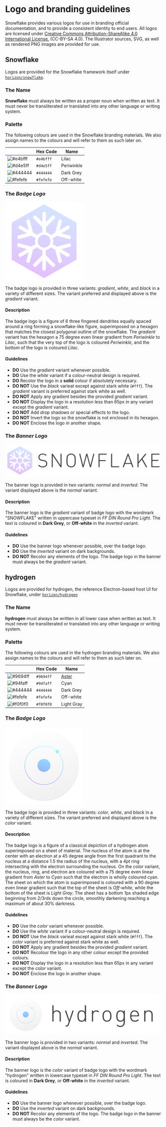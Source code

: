 
# Logo and branding guidelines

Snowflake provides various logos for use in branding official documentation, and to provide a consistent identity to end users. All logos are licensed under [Creative Commons Attribution-ShareAlike 4.0 International License.](http://creativecommons.org/licenses/by-sa/4.0/) (CC-BY-SA 4.0). The Illustrator sources, SVG, as well as rendered PNG images are provided for use. 

## Snowflake
Logos are provided for the Snowflake framework itself under [`horizon/snowflake`](horizon/snowflake).

### The Name
**Snowflake** must always be written as a proper noun when written as text. It must never be transliterated or translated into any other language or writing system.

### Palette
The following colours are used in the Snowflake branding materials. We also assign names to the colours and will refer to them as such later on.

| |Hex Code|Name|
|-|--------|----|
|![#e4bfff](https://dummyimage.com/16x16/e4bfff.gif&text=+)|`#e4bfff`|Lilac|
|![#d4e5ff](https://dummyimage.com/16x16/d4e5ff.gif&text=+)|`#d4e5ff`|Periwinkle|
|![#444444](https://dummyimage.com/16x16/444444.gif&text=+)|`#444444`|Dark Grey|
|![#fefefe](https://dummyimage.com/16x16/fefefe.gif&text=+)|`#fefefe`|Off-white|

### The *Badge Logo*
![badge-snowflake]

The badge logo is provided in three variants: *gradient*, *white*, and *black* in a variety of different sizes. The variant preferred and displayed above is the *gradient* variant.

#### Description
The badge logo is a figure of 6 three fingered dendrites equally spaced around a ring forming a snowflake-like figure, superimposed on a hexagon that matches the closest polygonal outline of the snowflake. The *gradient* variant has the hexagon a 75 degree even linear gradient from *Periwinkle* to *Lilac*, such that the very top of the logo is coloured *Periwinkle*, and the bottom of the logo is coloured *Lilac*. 

#### Guidelines

* **DO** Use the *gradient* variant whenever possible.
* **DO** Use the *white* variant if a colour-neutral design is required.
* **DO** Recolor the logo in a **solid** colour if absolutely necessary.
* **DO NOT** Use the *black* varieat except against stark white (`#fff`). The *gradient* variant is preferred against stark white as well.
* **DO NOT** Apply any gradient besides the provided *gradient* variant.
* **DO NOT** Display the logo in a resolution less than 65px in any variant except the *gradient* variant.
* **DO NOT** Add drop shadows or special effects to the logo.
* **DO NOT** Invert the logo so the snowflake is not enclosed in its hexagon.
* **DO NOT** Enclose the logo in another shape.

### The *Banner Logo*
![banner-snowflake]

The banner logo is provided in two variants: *normal* and *inverted*. The variant displayed above is the *normal* variant.

#### Description
The banner logo is the *gradient* variant of badge logo with the wordmark "SNOWFLAKE" written in uppercase typeset in *FF DIN Round Pro Light*. The text is coloured in **Dark Grey**, or **Off-white** in the *inverted* variant.

#### Guidelines

* **DO** Use the banner logo whenever possible, over the badge logo.
* **DO** Use the *inverted* variant on dark backgrounds.
* **DO NOT** Recolor any elements of the logo. The badge logo in the banner must always be the *gradient* variant.

## hydrogen
Logos are provided for hydrogen, the reference Electron-based host UI for Snowflake, under [`horizon/hydrogen`](horizon/hydrogen)

### The Name
**hydrogen** must always be written in all lower case when written as text. It must never be transliterated or translated into any other language or writing system.

### Palette
The following colours are used in the hydrogen branding materials. We also assign names to the colours and will refer to them as such later on.

| |Hex Code|Name|
|-|--------|----|
|![#9694ff](https://dummyimage.com/16x16/9694ff.gif&text=+)|`#9694ff`|[Aster](https://irocore.com/shion-iro/)|
|![#94faff](https://dummyimage.com/16x16/94faff.gif&text=+)|`#94faff`|Cyan|
|![#444444](https://dummyimage.com/16x16/444444.gif&text=+)|`#444444`|Dark Grey|
|![#fefefe](https://dummyimage.com/16x16/fefefe.gif&text=+)|`#fefefe`|Off-white|
|![#f0f0f0](https://dummyimage.com/16x16/f0f0f0.gif&text=+)|`#f0f0f0`|Light Gray|


### The *Badge Logo*
![badge-hydrogen]

The badge logo is provided in three variants: *color*, *white*, and *black* in a variety of different sizes. The variant preferred and displayed above is the *color* variant.

#### Description
The badge logo is a figure of a classical depiction of a hydrogen atom superimposed on a sheet of material. The nucleus of the atom is at the center with an electron at a 45 degree angle from the first quadrant to the nucleus at a distance 1.5 the radius of the nucleus, with a 4pt ring intersecting with the electron surrounding the nucleus. On the *color* variant, the nucleus, ring, and electron are coloured with a 75 degree even linear gradient from *Aster* to *Cyan* such that the electron is wholly coloured cyan. The sheet on which the atom is superimposed is coloured with a 90 degree even linear gradient such that the top of the sheet is *Off-white*, while the bottom of the sheet is *Light Gray*. The sheet has a bottom 1px shaded edge beginning from 2/3rds down the circle, smoothly darkening reaching a maximum of about 30% darkness.

#### Guidelines

* **DO** Use the *color* variant whenever possible.
* **DO** Use the *white* variant if a colour-neutral design is required.
* **DO NOT** Use the *black* varieat except against stark white (`#fff`). The *color* variant is preferred against stark white as well.
* **DO NOT** Apply any gradient besides the provided *gradient* variant.
* **DO NOT** Recolour the logo in any other colour except the provided colours.
* **DO NOT** Display the logo in a resolution less than 65px in any variant except the *color* variant.
* **DO NOT** Enclose the logo in another shape.


### The *Banner Logo*
![banner-hydrogen]

The banner logo is provided in two variants: *normal* and *inverted*. The variant displayed above is the *normal* variant.

#### Description
The banner logo is the *color* variant of badge logo with the wordmark "hydrogen" written in lowercase typeset in *FF DIN Round Pro Light*. The text is coloured in **Dark Grey**, or **Off-white** in the *inverted* variant.

#### Guidelines

* **DO** Use the banner logo whenever possible, over the badge logo.
* **DO** Use the *inverted* variant on dark backgrounds.
* **DO NOT** Recolor any elements of the logo. The badge logo in the banner must always be the *color* variant.

[badge-snowflake]: horizon/snowflake/exports/Logo-Badge@250px.png "Snowflake Badge"
[banner-snowflake]: horizon/snowflake/exports/Logo-Logotype@500px.png "Snowflake Banner"
[badge-hydrogen]: horizon/hydrogen/exports/Logo-Badge@250px.png "hydrogen Badge"
[banner-hydrogen]: horizon/hydrogen/exports/Logo-Logotype@500px.png "hydrogen Banner"

